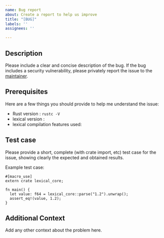 ```yaml
---
name: Bug report
about: Create a report to help us improve
title: "[BUG]"
labels: ''
assignees: ''

---
```


## Description

Please include a clear and concise description of the bug. If the bug includes a security vulnerability, please privately report the issue to the [maintainer](mailto:ahuszagh@gmail.com).

## Prerequisites

Here are a few things you should provide to help me understand the issue:

- Rust version : `rustc -V`
- lexical version :
- lexical compilation features used:

## Test case

Please provide a short, complete (with crate import, etc) test case for
the issue, showing clearly the expected and obtained results.

Example test case:

```
#[macro_use]
extern crate lexical_core;

fn main() {
  let value: f64 = lexical_core::parse("1.2").unwrap();
  assert_eq!(value, 1.2);
}
```

## Additional Context
Add any other context about the problem here.
